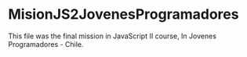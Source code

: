 # MisionJS2JovenesProgramadores

This file was the final mission in JavaScript II course, In Jovenes Programadores - Chile.
